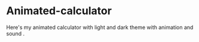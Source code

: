 # Animated-calculator
Here's my animated calculator with light and dark theme with animation and sound .

